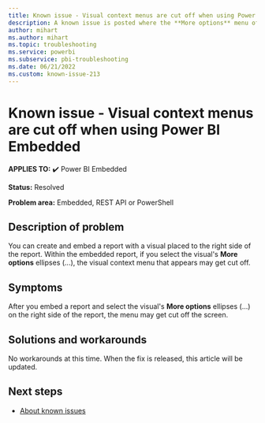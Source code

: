 ```yaml
---
title: Known issue - Visual context menus are cut off when using Power BI Embedded
description: A known issue is posted where the **More options** menu of a visual is cut off for an embedded report
author: mihart
ms.author: mihart
ms.topic: troubleshooting  
ms.service: powerbi
ms.subservice: pbi-troubleshooting
ms.date: 06/21/2022
ms.custom: known-issue-213
---
```


# Known issue - Visual context menus are cut off when using Power BI Embedded

**APPLIES TO:** ✔️ Power BI Embedded

**Status:** Resolved

**Problem area:** Embedded, REST API or PowerShell

## Description of problem

You can create and embed a report with a visual placed to the right side of the report.  Within the embedded report, if you select the visual's **More options** ellipses (...), the visual context menu that appears may get cut off.

## Symptoms

After you embed a report and select the visual's **More options** ellipses (...) on the right side of the report, the menu may get cut off the screen.

## Solutions and workarounds

No workarounds at this time.  When the fix is released, this article will be updated.

## Next steps

- [About known issues](power-bi-known-issues.md)
